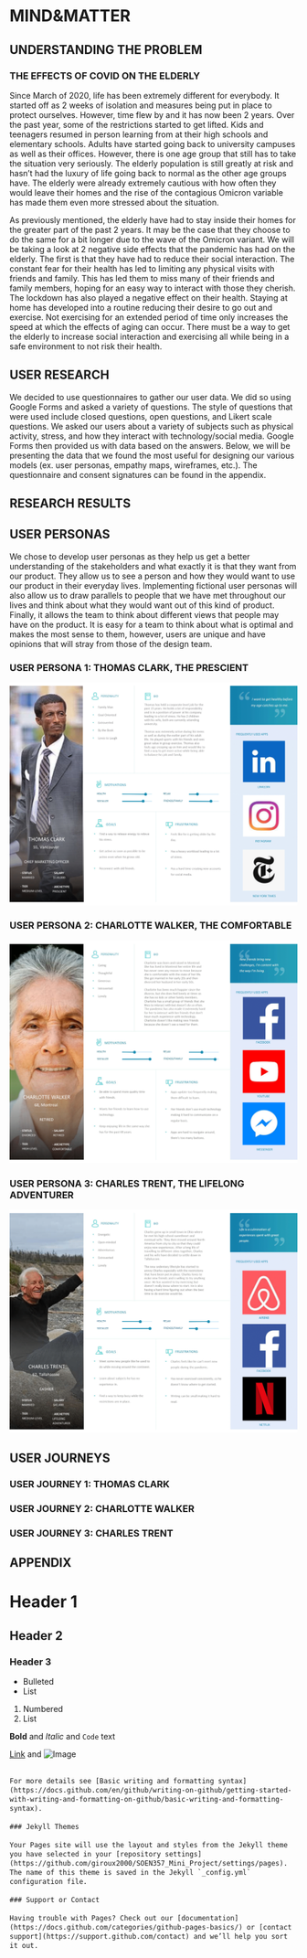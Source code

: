 # MIND&MATTER

## UNDERSTANDING THE PROBLEM 
### THE EFFECTS OF COVID ON THE ELDERLY

  Since March of 2020, life has been extremely different for everybody. It started off as 2 weeks of isolation and measures being put in place to protect ourselves. However, time flew by and it has now been 2 years. Over the past year, some of the restrictions started to get lifted. Kids and teenagers resumed in person learning from at their high schools and elementary schools. Adults have started going back to university campuses as well as their offices. However, there is one age group that still has to take the situation very seriously. The elderly population is still greatly at risk and hasn’t had the luxury of life going back to normal as the other age groups have. The elderly were already extremely cautious with how often they would leave their homes and the rise of the contagious Omicron variable has made them even more stressed about the situation.


  As previously mentioned, the elderly have had to stay inside their homes for the greater part of the past 2 years. It may be the case that they choose to do the same for a bit longer due to the wave of the Omicron variant. We will be taking a look at 2 negative side effects that the pandemic has had on the elderly. The first is that they have had to reduce their social interaction. The constant fear for their health has led to limiting any physical visits with friends and family. This has led them to miss many of their friends and family members, hoping for an easy way to interact with those they cherish. The lockdown has also played a negative effect on their health. Staying at home has developed into a routine reducing their desire to go out and exercise. Not exercising for an extended period of time only increases the speed at which the effects of aging can occur. There must be a way to get the elderly to increase social interaction and exercising all while being in a safe environment to not risk their health.
  
## USER RESEARCH
 
 We decided to use questionnaires to gather our user data. We did so using Google Forms and asked a variety of questions. The style of questions that were used include closed questions, open questions, and Likert scale questions. We asked our users about a variety of subjects such as physical activity, stress, and how they interact with technology/social media. Google Forms then provided us with data based on the answers. Below, we will be presenting the data that we found the most useful for designing our various models (ex. user personas, empathy maps, wireframes, etc.). The questionnaire and consent signatures can be found in the appendix.
 
## RESEARCH RESULTS
 
## USER PERSONAS

We chose to develop user personas as they help us get a better understanding of the stakeholders and what exactly it is that they want from our product. They allow us to see a person and how they would want to use our product in their everyday lives. Implementing fictional user personas will also allow us to draw parallels to people that we have met throughout our lives and think about what they would want out of this kind of product. Finally, it allows the team to think about different views that people may have on the product. It is easy for a team to think about what is optimal and makes the most sense to them, however, users are unique and have opinions that will stray from those of the design team.

### USER PERSONA 1: THOMAS CLARK, THE PRESCIENT

![User Persona 1](https://raw.githubusercontent.com/giroux2000/SOEN357_Mini_Project/gh-pages/up1-1.png)

### USER PERSONA 2: CHARLOTTE WALKER, THE COMFORTABLE

![User Persona 2](https://raw.githubusercontent.com/giroux2000/SOEN357_Mini_Project/gh-pages/up2-1.png)

### USER PERSONA 3: CHARLES TRENT, THE LIFELONG ADVENTURER

![User Persona 3](https://raw.githubusercontent.com/giroux2000/SOEN357_Mini_Project/gh-pages/up3-1.png)

## USER JOURNEYS

### USER JOURNEY 1: THOMAS CLARK

### USER JOURNEY 2: CHARLOTTE WALKER

### USER JOURNEY 3: CHARLES TRENT

## APPENDIX 


# Header 1
## Header 2
### Header 3

- Bulleted
- List

1. Numbered
2. List

**Bold** and _Italic_ and `Code` text

[Link](url) and ![Image](src)
```

For more details see [Basic writing and formatting syntax](https://docs.github.com/en/github/writing-on-github/getting-started-with-writing-and-formatting-on-github/basic-writing-and-formatting-syntax).

### Jekyll Themes

Your Pages site will use the layout and styles from the Jekyll theme you have selected in your [repository settings](https://github.com/giroux2000/SOEN357_Mini_Project/settings/pages). The name of this theme is saved in the Jekyll `_config.yml` configuration file.

### Support or Contact

Having trouble with Pages? Check out our [documentation](https://docs.github.com/categories/github-pages-basics/) or [contact support](https://support.github.com/contact) and we’ll help you sort it out.
